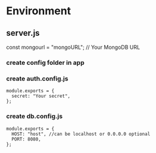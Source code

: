 # Environment

## server.js

const mongourl = "mongoURL"; // Your MongoDB URL

### create config folder in app
### create auth.config.js
```
module.exports = {
  secret: "Your secret",
};
```
### create db.config.js
```
module.exports = {
  HOST: "host", //can be localhost or 0.0.0.0 optional
  PORT: 8080,
};
```
